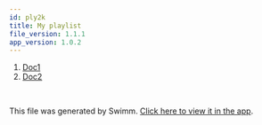```yaml
---
id: ply2k
title: My playlist
file_version: 1.1.1
app_version: 1.0.2
---
```


<!-- Steps - Do not remove this comment -->
1. [Doc1](doc1.oyvav.sw.md)
2. [Doc2](doc2.ic45g.sw.md)


<br/>

This file was generated by Swimm. [Click here to view it in the app](https://swimm-web-app.web.app/repos/Z2l0aHViJTNBJTNBdGVzdC1zdGFnaW5nMiUzQSUzQVNoYXVsQW1yYW5T/playlists/ply2k).
